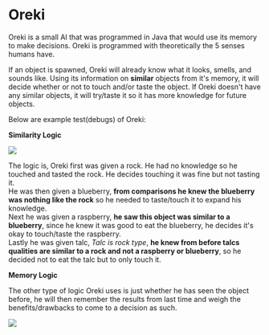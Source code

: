 # Oreki
Oreki is a small AI that was programmed in Java that would use its memory to make decisions. Oreki is programmed with
theoretically the 5 senses humans have.

If an object is spawned, Oreki will already know what it looks, smells, and sounds
like. Using its information on <b>similar</b> objects from it's memory, it will decide whether or not to touch and/or taste
the object. If Oreki doesn't have any similar objects, it will try/taste it so it has more knowledge for future objects.

Below are example test(debugs) of Oreki:

<b>Similarity Logic</b>

<img src="http://i.imgur.com/xO56IiX.jpg"/>

The logic is, Oreki first was given a rock. He had no knowledge so he touched and tasted the rock. He decides touching
it was fine but not tasting it. <br>
He was then given a blueberry, <b>from comparisons he knew the blueberry was nothing like the
rock</b> so he needed to taste/touch it to expand his knowledge.<br>
Next he was given a raspberry, <b>he saw this object was similar to a blueberry</b>, since he knew it was good to eat
the blueberry, he decides it's okay to touch/taste the raspberry.<br>
Lastly he was given talc, <i>Talc is rock type</i>, <b>he knew from before talcs qualities are similar to a rock and not a 
raspberry or blueberry</b>, so he decided not to eat the talc but to only touch it.

<b>Memory Logic</b>

The other type of logic Oreki uses is just whether he has seen the object before, he will then remember the results from
last time and weigh the benefits/drawbacks to come to a decision as such.

<img src="http://i.imgur.com/b50l9MO.jpg"/>

